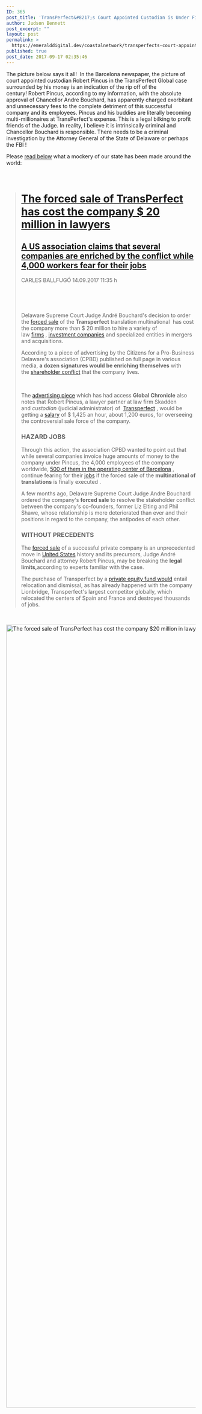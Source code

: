 ```yaml
---
ID: 365
post_title: 'TransPerfect&#8217;s Court Appointed Custodian is Under Fire Worldwide!'
author: Judson Bennett
post_excerpt: ""
layout: post
permalink: >
  https://emeralddigital.dev/coastalnetwork/transperfects-court-appointed-custodian-is-under-fire-worldwide/
published: true
post_date: 2017-09-17 02:35:46
---
```

The picture below says it all!  In the Barcelona newspaper, the picture of court appointed custodian Robert Pincus in the TransPerfect Global case surrounded by his money is an indication of the rip off of the century! Robert Pincus, according to my information, with the absolute approval of Chancellor Andre Bouchard, has apparently charged exorbitant and unnecessary fees to the complete detriment of this successful company and its employees. Pincus and his buddies are literally becoming multi-millionaires at TransPerfect's expense. This is a legal bilking to profit friends of the Judge. In reality, I believe it is intrinsically criminal and Chancellor Bouchard is responsible. There needs to be a criminal investigation by the Attorney General of the State of Delaware or perhaps the FBI !

Please <a href="https://cronicaglobal.elespanol.com/business/venta-forzosa-transperfect-20-millones-abogados_87146_102.html">read below</a> what a mockery of our state has been made around the world:
&nbsp;

&nbsp;
<blockquote>
<h1 class="news_ext_title3"><a href="https://cronicaglobal.elespanol.com/business/venta-forzosa-transperfect-20-millones-abogados_87146_102.html" target="_blank" rel="noopener noreferrer">The forced sale of TransPerfect has cost the company $ 20 million in lawyers</a></h1>
<h2 class="news_ext_subtitle"><a href="https://cronicaglobal.elespanol.com/business/venta-forzosa-transperfect-20-millones-abogados_87146_102.html" target="_blank" rel="noopener noreferrer">A US association claims that several companies are enriched by the conflict while 4,000 workers fear for their jobs</a></h2>
CARLES BALLFUGÓ
14.09.2017 11:35 h

&nbsp;

&nbsp;

Delaware Supreme Court Judge André Bouchard's decision to order the <a title="forced sale" href="http://https//cronicaglobal.elespanol.com/business/transperfect-peligra-barcelona_75385_102.html" target="_blank" rel="follow noopener noreferrer">forced sale</a> of the <strong>Transperfect</strong> translation multinational  has cost the company more than $ 20 million to hire a variety of law <a title="Lawyers" href="https://cronicaglobal.elespanol.com/tag/abogados" target="_blank" rel="follow noopener noreferrer">firms</a> , <a title="Investments" href="https://cronicaglobal.elespanol.com/tag/inversiones" target="_blank" rel="follow noopener noreferrer">investment companies</a> and specialized entities in mergers and acquisitions.

According to a piece of advertising by the Citizens for a Pro-Business Delaware's association (CPBD) published on full page in various media, <strong>a dozen signatures would be enriching themselves</strong> with the <a title="share conflict" href="http://https//cronicaglobal.elespanol.com/business/divorcio-eeuu-empleos-barcelona_75700_102.html" target="_blank" rel="follow noopener noreferrer">shareholder conflict</a> that the company lives.
<div class="teads-inread teads-display sm-screen"></div>
&nbsp;

The <a title="advertising piece" href="http://https//mma.prnewswire.com/media/539770/TransPerfect_News_Journal_Ad_Pincus.pdf" target="_blank" rel="nofollow noopener noreferrer">advertising piece</a> which has had access <strong>Global Chronicle</strong> also notes that Robert Pincus, a lawyer partner at law firm Skadden and <em>custodian</em> (judicial administrator) of  <a title="Transperfect" href="https://cronicaglobal.elespanol.com/tag/transperfect" target="_blank" rel="follow noopener noreferrer">Transperfect</a> , would be getting a <a title="Wages" href="https://cronicaglobal.elespanol.com/tag/salarios" target="_blank" rel="follow noopener noreferrer">salary</a> of $ 1,425 an hour, about 1,200 euros, for overseeing the controversial sale force of the company.
<h3>HAZARD JOBS</h3>
Through this action, the association CPBD wanted to point out that while several companies invoice huge amounts of money to the company under Pincus, the 4,000 employees of the company worldwide, <a title="500 of them in the operating center of Barcelona" href="http://https//cronicaglobal.elespanol.com/business/transperfect-1000-puestos-trabajo-barcelona-2020_79585_102.html" target="_blank" rel="follow noopener noreferrer">500 of them in the operating center of Barcelona</a> , continue fearing for their <a title="job" href="https://cronicaglobal.elespanol.com/tag/empleo" target="_blank" rel="follow noopener noreferrer">jobs</a> if the forced sale of the <strong>multinational of translations</strong> is finally executed .

A few months ago, Delaware Supreme Court Judge Andre Bouchard ordered the company's <strong>forced sale</strong> to resolve the stakeholder conflict between the company's co-founders, former Liz Elting and Phil Shawe, whose relationship is more deteriorated than ever and their positions in regard to the company, the antipodes of each other.
<h3>WITHOUT PRECEDENTS</h3>
The <a title="Sales" href="https://cronicaglobal.elespanol.com/tag/ventas" target="_blank" rel="follow noopener noreferrer">forced sale</a> of a successful private company is an unprecedented move in <a title="U.S" href="https://cronicaglobal.elespanol.com/tag/estados-unidos" target="_blank" rel="follow noopener noreferrer">United States</a> history and its precursors, Judge André Bouchard and attorney Robert Pincus, may be breaking the <strong>legal limits,</strong>according to experts familiar with the case.

The purchase of Transperfect by a <a title="private equity fund" href="http://https//cronicaglobal.elespanol.com/business/transperfect-barcelona-comite-empresa_76412_102.html" target="_blank" rel="follow noopener noreferrer">private equity fund would</a> entail relocation and dismissal, as has already happened with the company Lionbridge, Transperfect's largest competitor globally, which relocated the centers of Spain and France and destroyed thousands of jobs.</blockquote>
&nbsp;

<img class="alignnone size-full wp-image-375" src="http://emeralddigital.dev/coastalnetwork/wp-content/uploads/2017/09/screenshot-2017-09-17_02-27-42.png" alt="The forced sale of TransPerfect has cost the company $20 million in lawyers" width="1272" height="2074" />

&nbsp;

&nbsp;

&nbsp;